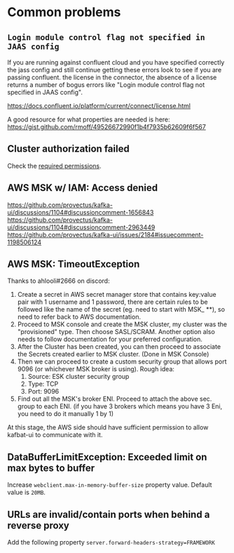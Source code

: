 # Common problems

## `Login module control flag not specified in JAAS config`

If you are running against confluent cloud and you have specified correctly the jass config and still continue getting these errors look to see if you are passing confluent. the license in the connector, the absence of a license returns a number of bogus errors like "Login module control flag not specified in JAAS config".

https://docs.confluent.io/platform/current/connect/license.html

A good resource for what properties are needed is here: https://gist.github.com/rmoff/49526672990f1b4f7935b62609f6f567

## Cluster authorization failed

Check the [required permissions](../quick-start/prerequisites/permissions/required-acls.md).

## AWS MSK w/ IAM: Access denied

https://github.com/provectus/kafka-ui/discussions/1104#discussioncomment-1656843 https://github.com/provectus/kafka-ui/discussions/1104#discussioncomment-2963449 https://github.com/provectus/kafka-ui/issues/2184#issuecomment-1198506124

## AWS MSK: TimeoutException

Thanks to ahlooli#2666 on discord:

1. Create a secret in AWS secret manager store that contains key:value pair with 1 username and 1 password, there are certain rules to be followed like the name of the secret (eg. need to start with MSK\_ \*\*), so need to refer back to AWS documentation.
2. Proceed to MSK console and create the MSK cluster, my cluster was the "provisioned" type. Then choose SASL/SCRAM. Another option also needs to follow documentation for your preferred configuration.
3. After the Cluster has been created, you can then proceed to associate the Secrets created earlier to MSK cluster. (Done in MSK Console)
4. Then we can proceed to create a custom security group that allows port 9096 (or whichever MSK broker is using). Rough idea:
   1. Source: ESK cluster security group
   2. Type: TCP
   3. Port: 9096
5. Find out all the MSK's broker ENI. Proceed to attach the above sec. group to each ENI. (if you have 3 brokers which means you have 3 Eni, you need to do it manually 1 by 1)

At this stage, the AWS side should have sufficient permission to allow kafbat-ui to communicate with it.

## DataBufferLimitException: Exceeded limit on max bytes to buffer

Increase `webclient.max-in-memory-buffer-size` property value. Default value is `20MB`.

## URLs are invalid/contain ports when behind a reverse proxy

Add the following property `server.forward-headers-strategy=FRAMEWORK`
